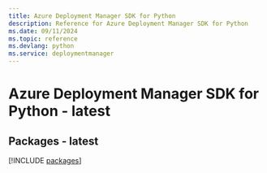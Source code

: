 ```yaml
---
title: Azure Deployment Manager SDK for Python
description: Reference for Azure Deployment Manager SDK for Python
ms.date: 09/11/2024
ms.topic: reference
ms.devlang: python
ms.service: deploymentmanager
---
```

# Azure Deployment Manager SDK for Python - latest
## Packages - latest
[!INCLUDE [packages](deployment-manager-index.md)]